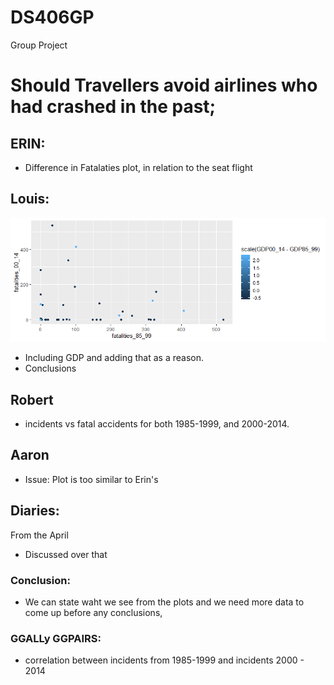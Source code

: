 # DS406GP
Group Project

# Should Travellers avoid airlines who had crashed in the past;  


## ERIN:
- Difference in Fatalaties plot, in relation to the seat flight

## Louis:

![Plotting fatalaties from 2000-2014 and 1985-199](./img/LouisGDPPlot.png "Whatever")

- Including GDP and adding that as a reason.  
- Conclusions

## Robert
- incidents vs fatal accidents for both 1985-1999, and 2000-2014.

## Aaron
- Issue: Plot is too similar to Erin's

## Diaries:  
From the April 
- Discussed over that 

### Conclusion: 
- We can state waht we see from the plots and we need more data to come up before any conclusions,  

### GGALLy GGPAIRS:

- correlation between incidents from 1985-1999 and incidents 2000 - 2014
